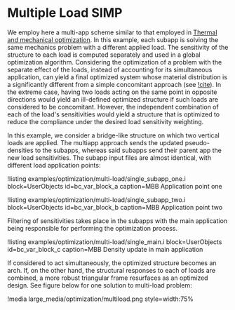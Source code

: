 # Multiple Load SIMP

We employ here a multi-app scheme similar to that employed in
[Thermal and mechanical optimization](combined/examples/optimization/thermomechanical.md).
In this example, each subapp is solving the same mechanics problem with a different applied load.
The sensitivity of the structure to each load is computed separately and used in a
global optimization algorithm. Considering the optimization of a problem with
the separate effect of the loads, instead
of accounting for its simultaneous application, can yield a final optimized system whose
material distribution is a significantly different from a simple concomitant approach
(see [!cite](bendsoe2003topology)). In the extreme case,
having two loads acting on the same point in opposite directions would yield an ill-defined
optimized structure if such loads are considered to be concomitant. However, the independent
combination of each of the load's sensitivities would yield a structure that is optimized to
reduce the compliance under the desired load sensitivity weighting.

In this example, we consider a bridge-like structure on which two vertical loads are applied.
The multiapp approach sends the updated pseudo-densities to the subapps, whereas said subapps
send their parent app the new load sensitivities. The subapp input files are almost identical,
with different load application points:

!listing examples/optimization/multi-load/single_subapp_one.i
         block=UserObjects id=bc_var_block_a
         caption=MBB Application point one

!listing examples/optimization/multi-load/single_subapp_two.i
         block=UserObjects id=bc_var_block_b
         caption=MBB Application point two

Filtering of sensitivities takes place in the subapps with the main application being responsible for
performing the optimization process.

!listing examples/optimization/multi-load/single_main.i
         block=UserObjects id=bc_var_block_c
         caption=MBB Density update in main application


If considered to act simultaneously, the optimized structure becomes an arch. If, on the
other hand, the structural responses to each of loads are combined, a more robust
triangular frame resurfaces as an optimized design. See figure below for one solution to
multi-load problem:

!media large_media/optimization/multiload.png style=width:75%



